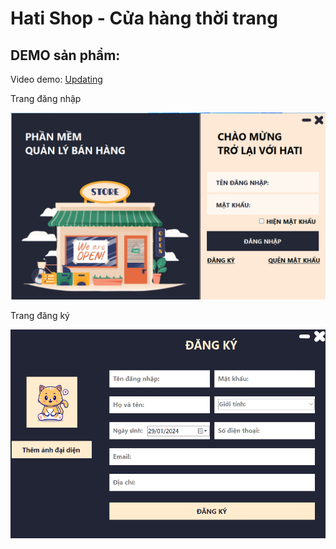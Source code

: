<!DOCTYPE html>
<html>
<head>
</head>
<body>
  <h1>Hati Shop - Cửa hàng thời trang</h1>
  <h2>DEMO sản phẩm:</h2>
  <p>Video demo: <a href="">Updating</a></p>
  <p>Trang đăng nhập</p>
  <img src="https://github.com/trihoangdev/Hati_Shop/blob/main/images/DemoApp/Login_Page.png" >
  <p>Trang đăng ký</p>
  <img src="https://github.com/trihoangdev/Hati_Shop/blob/main/images/DemoApp/Register_Page.png" >
</body>
</html>
